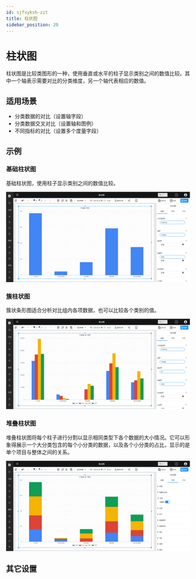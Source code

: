 ```yaml
---
id: sjfxyksh-zzt
title: 柱状图
sidebar_position: 20
---
```

# 柱状图

柱状图是比较类图形的一种，使用垂直或水平的柱子显示类别之间的数值比较。其中一个轴表示需要对比的分类维度，另一个轴代表相应的数值。

## 适用场景

- 分类数据的对比（设置轴字段）
- 分类数据交叉对比（设置轴和图例）
- 不同指标的对比（设置多个度量字段）

## 示例

### 基础柱状图

基础柱状图，使用柱子显示类别之间的数值比较。

<div align="left"><img  src="../../../static/img/datafor/visualizer/image-20220228143325774.png"  /></div>

### 簇柱状图

簇状条形图适合分析对比组内各项数据，也可以比较各个类别的值。

<div align="left"><img  src="../../../static/img/datafor/visualizer/image-20220228143518252.png"  /></div>

### 堆叠柱状图

堆叠柱状图将每个柱子进行分割以显示相同类型下各个数据的大小情况。它可以形象得展示一个大分类包含的每个小分类的数据，以及各个小分类的占比，显示的是单个项目与整体之间的关系。

<div align="left"><img  src="../../../static/img/datafor/visualizer/image-20220228143645872.png"  /></div>

## 其它设置